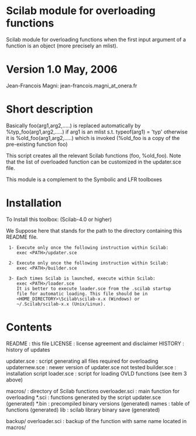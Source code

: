 Scilab module for overloading functions
=======================================

Scilab module for overloading functions when the first input argument
of a function is an object (more precisely an mlist).

Version 1.0 May, 2006
======================

Jean-Francois Magni: jean-francois.magni_at_onera.fr

Short description
=================

Basically
   foo(arg1,arg2,.....)
is replaced automatically by
   %typ_foo(arg1,arg2,.....)
if arg1 is an mlist s.t. typeof(arg1) = 'typ' otherwise it is
   %old_foo(arg1,arg2,.....)
which is invoked (%old_foo is a copy of the pre-existing function foo)

This script creates all the relevant Scilab functions (foo, %old_foo).
Note that the list of overloaded function can be customized in the
updater.sce file.

This module is a complement to the Symbolic and LFR toolboxes

Installation
============
To Install this toolbox: (Scilab-4.0 or higher)

We Suppose here that <PATH> stands for the path to the directory
containing this README file.

     1- Execute only once the following instruction within Scilab:
        exec <PATH>/updater.sce

     2- Execute only once the following instruction within Scilab:
        exec <PATH>/builder.sce

     3- Each times Scilab is launched, execute within Scilab:
        exec <PATH>/loader.sce
        It is better to execute loader.sce from the .scilab startup
        file for automatic loading. This file should be in
        <HOME_DIRECTORY>\Scilab\scilab-x.x (Windows) or
        ~/.Scilab/scilab-x.x (Unix/Linux).

Contents
========
README             : this file
LICENSE            : license agreement and disclaimer
HISTORY            : history of updates

updater.sce        : script generating all files required for overloading
updaternew.sce     : newer version of updater.sce not tested
builder.sce        : installation script
loader.sce         : script for loading OVLD functions (see item 3 above)

macros/            : directory of Scilab functions
   overloader.sci  : main function for overloading
   *.sci           : functions generated by the script updater.sce (generated)
   *.bin           : precompiled binary versions (generated)
   names           : table of functions (generated)
   lib             : scilab library binary save (generated)

backup/
   overloader.sci  : backup of the function with same name located in macros/
